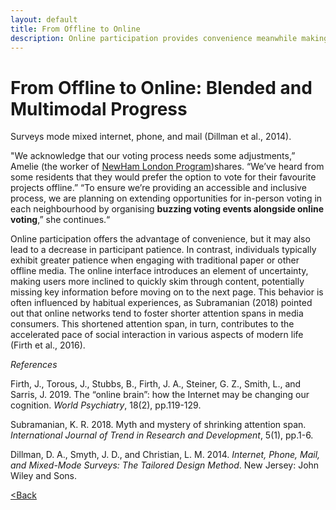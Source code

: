 ```yaml
---
layout: default
title: From Offline to Online
description: Online participation provides convenience meanwhile making participants have less patience.
---
```


# From Offline to Online: Blended and Multimodal Progress

Surveys mode mixed internet, phone, and mail (Dillman et al., 2014).

"We acknowledge that our voting process needs some adjustments,” Amelie (the worker of [NewHam London Program](https://www.citizenlab.co/blog/case-study/lessons-learned-newham-flagship-participatory-budget-programme/))shares. “We’ve heard from some residents that they would prefer the option to vote for their favourite projects offline.”
“To ensure we’re providing an accessible and inclusive process, we are planning on extending opportunities for in-person voting in each neighbourhood by organising **buzzing voting events alongside online voting**,” she continues.“

Online participation offers the advantage of convenience, but it may also lead to a decrease in participant patience. In contrast, individuals typically exhibit greater patience when engaging with traditional paper or other offline media. The online interface introduces an element of uncertainty, making users more inclined to quickly skim through content, potentially missing key information before moving on to the next page. This behavior is often influenced by habitual experiences, as Subramanian (2018) pointed out that online networks tend to foster shorter attention spans in media consumers. This shortened attention span, in turn, contributes to the accelerated pace of social interaction in various aspects of modern life (Firth et al., 2016).

*References*

Firth, J., Torous, J., Stubbs, B., Firth, J. A., Steiner, G. Z., Smith, L., and Sarris, J. 2019. The “online brain”: how the Internet may be changing our cognition. _World Psychiatry_, 18(2), pp.119-129.

Subramanian, K. R. 2018. Myth and mystery of shrinking attention span. _International Journal of Trend in Research and Development_, 5(1), pp.1-6.

Dillman, D. A., Smyth, J. D., and Christian, L. M. 2014. _Internet, Phone, Mail, and Mixed-Mode Surveys: The Tailored Design Method_. New Jersey: John Wiley and Sons.



[<Back](./)

